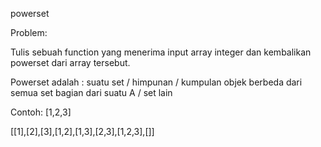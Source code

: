 powerset  

Problem:

Tulis sebuah function yang menerima input array integer dan kembalikan powerset dari array tersebut.

Powerset adalah : suatu set / himpunan / kumpulan objek berbeda dari semua set bagian dari suatu A / set lain

Contoh:
[1,2,3]

[[1],[2],[3],[1,2],[1,3],[2,3],[1,2,3],[]]
